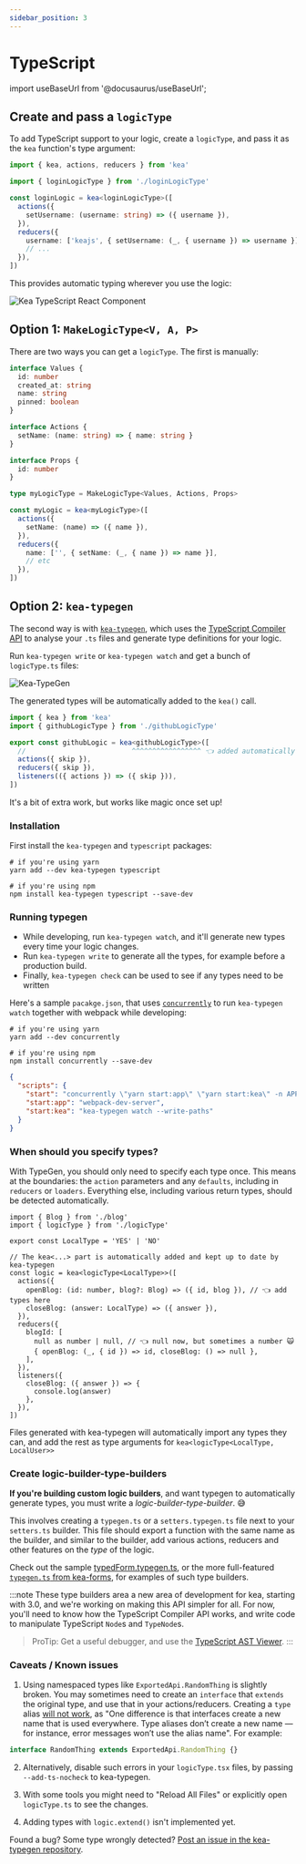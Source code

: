 ```yaml
---
sidebar_position: 3
---
```


# TypeScript

import useBaseUrl from '@docusaurus/useBaseUrl';

## Create and pass a `logicType`

To add TypeScript support to your logic, create a `logicType`, and pass it as the `kea` function's type argument:

```ts
import { kea, actions, reducers } from 'kea'

import { loginLogicType } from './loginLogicType'

const loginLogic = kea<loginLogicType>([
  actions({
    setUsername: (username: string) => ({ username }),
  }),
  reducers({
    username: ['keajs', { setUsername: (_, { username }) => username }],
    // ...
  }),
])
```

This provides automatic typing wherever you use the logic:

<p><img alt="Kea TypeScript React Component" src={useBaseUrl('img/guide/typescript-using.gif')} loading="lazy" style={{ width: '100%', maxWidth: 753 }} /></p>

## Option 1: `MakeLogicType<V, A, P>`

There are two ways you can get a `logicType`. The first is manually:

```typescript
interface Values {
  id: number
  created_at: string
  name: string
  pinned: boolean
}

interface Actions {
  setName: (name: string) => { name: string }
}

interface Props {
  id: number
}

type myLogicType = MakeLogicType<Values, Actions, Props>

const myLogic = kea<myLogicType>([
  actions({
    setName: (name) => ({ name }),
  }),
  reducers({
    name: ['', { setName: (_, { name }) => name }],
    // etc
  }),
])
```

## Option 2: `kea-typegen`

The second way is with [`kea-typegen`](https://github.com/keajs/kea-typegen), which uses the [TypeScript Compiler API](https://github.com/Microsoft/TypeScript/wiki/Using-the-Compiler-API) to analyse your `.ts` files and generate type definitions for your logic.

Run `kea-typegen write` or `kea-typegen watch` and get a bunch of `logicType.ts` files:

<p><img alt="Kea-TypeGen" src="/img/blog/typescript/typegen-write.gif" loading="lazy" style={{ width: '100%', maxWidth: 766 }} /></p>

The generated types will be automatically added to the `kea()` call.

```typescript
import { kea } from 'kea'
import { githubLogicType } from './githubLogicType'

export const githubLogic = kea<githubLogicType>([
  //                          ^^^^^^^^^^^^^^^^^ 👈 added automatically
  actions({ skip }),
  reducers({ skip }),
  listeners(({ actions }) => ({ skip })),
])
```

It's a bit of extra work, but works like magic once set up!

### Installation

First install the `kea-typegen` and `typescript` packages:

```shell
# if you're using yarn
yarn add --dev kea-typegen typescript

# if you're using npm
npm install kea-typegen typescript --save-dev
```

### Running typegen

- While developing, run `kea-typegen watch`, and it'll generate new types every time your logic changes.
- Run `kea-typegen write` to generate all the types, for example before a production build.
- Finally, `kea-typegen check` can be used to see if any types need to be written

Here's a sample `pacakge.json`, that uses [`concurrently`](https://www.npmjs.com/package/concurrently)
to run `kea-typegen watch` together with webpack while developing:

```shell
# if you're using yarn
yarn add --dev concurrently

# if you're using npm
npm install concurrently --save-dev
```

```json
{
  "scripts": {
    "start": "concurrently \"yarn start:app\" \"yarn start:kea\" -n APP,KEA -c blue,green",
    "start:app": "webpack-dev-server",
    "start:kea": "kea-typegen watch --write-paths"
  }
}
```

### When should you specify types?

With TypeGen, you should only need to specify each type once. This means at the boundaries: the `action` parameters and
any `defaults`, including in `reducers` or `loaders`. Everything else, including various return types, should be detected
automatically.

```tsx
import { Blog } from './blog'
import { logicType } from './logicType'

export const LocalType = 'YES' | 'NO'

// The kea<...> part is automatically added and kept up to date by kea-typegen 
const logic = kea<logicType<LocalType>>([
  actions({
    openBlog: (id: number, blog?: Blog) => ({ id, blog }), // 👈 add types here
    closeBlog: (answer: LocalType) => ({ answer }),
  }),
  reducers({
    blogId: [
      null as number | null, // 👈 null now, but sometimes a number 🙀
      { openBlog: (_, { id }) => id, closeBlog: () => null },
    ],
  }),
  listeners({
    closeBlog: ({ answer }) => {
      console.log(answer)
    },
  }),
])
```

Files generated with kea-typegen will automatically import any types they can, and add the rest as type arguments
for `kea<logicType<LocalType, LocalUser>>`

### Create logic-builder-type-builders

**If you're building custom logic builders**, and want typegen to automatically generate types, you must write a _logic-builder-type-builder_. :sweat_smile:

This involves creating a `typegen.ts` or a `setters.typegen.ts` file next to your `setters.ts` builder. This file should
export a function with the same name as the builder, and similar to the builder, add various actions, reducers
and other features on the _type_ of the logic.

Check out the sample [typedForm.typegen.ts](https://github.com/keajs/kea-typegen/blob/kea-3.0/samples/typed-builder/typedForm.typegen.ts),
or the more full-featured [`typegen.ts` from kea-forms](https://github.com/keajs/kea-forms/blob/kea-3.0/src/typegen.ts),
for examples of such type builders.

:::note
These type builders area a new area of development for kea, starting with 3.0, and we're working on making this API simpler for all.
For now, you'll need to know how the TypeScript Compiler API works, and write code to manipulate TypeScript `Node`s and `TypeNode`s.

> ProTip: Get a useful debugger, and use the [TypeScript AST Viewer](https://ts-ast-viewer.com/).
:::

### Caveats / Known issues

1. Using namespaced types like `ExportedApi.RandomThing` is slightly broken.
   You may sometimes need to create an `interface` that `extends` the original type, and use that in your actions/reducers.
   Creating a `type` alias [will not work](https://github.com/microsoft/TypeScript/issues/19198#issuecomment-342596525), as
   "One difference is that interfaces create a new name that is used everywhere.
   Type aliases don’t create a new name — for instance, error messages won’t use the alias name". For example:

```ts
interface RandomThing extends ExportedApi.RandomThing {}
```

2. Alternatively, disable such errors in your `logicType.tsx` files, by passing `--add-ts-nocheck` to kea-typegen.

3. With some tools you might need to "Reload All Files" or explicitly open `logicType.ts` to see the changes.

4. Adding types with `logic.extend()` isn't implemented yet.


Found a bug? Some type wrongly detected? [Post an issue in the kea-typegen repository](https://github.com/keajs/kea-typegen/issues).
